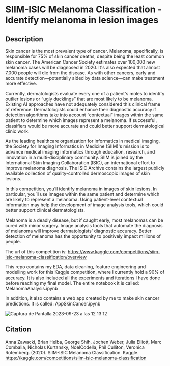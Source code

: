 # SIIM-ISIC Melanoma Classification - Identify melanoma in lesion images

## Description

Skin cancer is the most prevalent type of cancer. Melanoma, specifically, is responsible for 75% of skin cancer deaths, despite being the least common skin cancer. The American Cancer Society estimates over 100,000 new melanoma cases will be diagnosed in 2020. It's also expected that almost 7,000 people will die from the disease. As with other cancers, early and accurate detection—potentially aided by data science—can make treatment more effective.

Currently, dermatologists evaluate every one of a patient's moles to identify outlier lesions or “ugly ducklings” that are most likely to be melanoma. Existing AI approaches have not adequately considered this clinical frame of reference. Dermatologists could enhance their diagnostic accuracy if detection algorithms take into account “contextual” images within the same patient to determine which images represent a melanoma. If successful, classifiers would be more accurate and could better support dermatological clinic work.

As the leading healthcare organization for informatics in medical imaging, the Society for Imaging Informatics in Medicine (SIIM)'s mission is to advance medical imaging informatics through education, research, and innovation in a multi-disciplinary community. SIIM is joined by the International Skin Imaging Collaboration (ISIC), an international effort to improve melanoma diagnosis. The ISIC Archive contains the largest publicly available collection of quality-controlled dermoscopic images of skin lesions.

In this competition, you’ll identify melanoma in images of skin lesions. In particular, you’ll use images within the same patient and determine which are likely to represent a melanoma. Using patient-level contextual information may help the development of image analysis tools, which could better support clinical dermatologists.

Melanoma is a deadly disease, but if caught early, most melanomas can be cured with minor surgery. Image analysis tools that automate the diagnosis of melanoma will improve dermatologists' diagnostic accuracy. Better detection of melanoma has the opportunity to positively impact millions of people.

The url of this competition is: https://www.kaggle.com/competitions/siim-isic-melanoma-classification/overview


This repo contains my EDA, data cleaning, feature engineering and modelling work for this Kaggle competition, where I currently hold a 90% of accuracy. It is also included all the experiments and iterations I have done before reaching my final model. The entire notebook it is called: MelanomaAnalysis.ipynb

In addition, it also contains a web app created by me to make skin cancer predictions. It is called: AppSkinCancer.ipynb


![Captura de Pantalla 2023-09-23 a las 12 13 12](https://github.com/mnguerr/MelanomaClassification/assets/126558801/faa71821-2ad9-4563-bcbf-5e998dc939de)


## Citation

Anna Zawacki, Brian Helba, George Shih, Jochen Weber, Julia Elliott, Marc Combalia, Nicholas Kurtansky, NoelCodella, Phil Culliton, Veronica Rotemberg. (2020). SIIM-ISIC Melanoma Classification. Kaggle. https://kaggle.com/competitions/siim-isic-melanoma-classification








